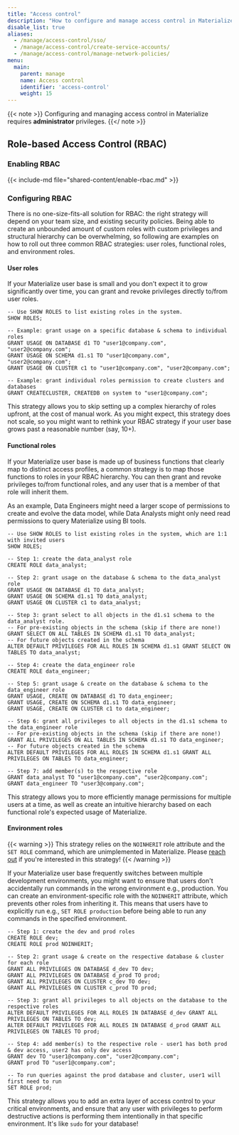 ```yaml
---
title: "Access control"
description: "How to configure and manage access control in Materialize."
disable_list: true
aliases:
  - /manage/access-control/sso/
  - /manage/access-control/create-service-accounts/
  - /manage/access-control/manage-network-policies/
menu:
  main:
    parent: manage
    name: Access control
    identifier: 'access-control'
    weight: 15
---
```


{{< note >}}
Configuring and managing access control in Materialize
requires **administrator** privileges.
{{</ note >}}

## Role-based Access Control (RBAC)

### Enabling RBAC

{{< include-md file="shared-content/enable-rbac.md" >}}

### Configuring RBAC

There is no one-size-fits-all solution for RBAC: the right strategy will depend
on your team size, and existing security policies. Being able to create an
unbounded amount of custom roles with custom privileges and structural
hierarchy can be overwhelming, so following are examples on how to roll out
three common RBAC strategies: user roles, functional roles, and environment
roles.

#### User roles

If your Materialize user base is small and you don't expect it to grow
significantly over time, you can grant and revoke privileges directly to/from
user roles.

```mzsql
-- Use SHOW ROLES to list existing roles in the system.
SHOW ROLES;

-- Example: grant usage on a specific database & schema to individual roles
GRANT USAGE ON DATABASE d1 TO "user1@company.com", "user2@company.com";
GRANT USAGE ON SCHEMA d1.s1 TO "user1@company.com", "user2@company.com";
GRANT USAGE ON CLUSTER c1 to "user1@company.com", "user2@company.com";

-- Example: grant individual roles permission to create clusters and databases
GRANT CREATECLUSTER, CREATEDB on system to "user1@company.com";
```

This strategy allows you to skip setting up a complex hierarchy of roles
upfront, at the cost of manual work. As you might expect, this strategy does
not scale, so you might want to rethink your RBAC strategy if your user base
grows past a reasonable number (say, 10+).

#### Functional roles

If your Materialize user base is made up of business functions that clearly map
to distinct access profiles, a common strategy is to map those functions to
roles in your RBAC hierarchy. You can then grant and revoke privileges to/from
functional roles, and any user that is a member of that role will inherit
them.

As an example, Data Engineers might need a larger scope of permissions to create
and evolve the data model, while Data Analysts might only need read permissions
to query Materialize using BI tools.

```mzsql
-- Use SHOW ROLES to list existing roles in the system, which are 1:1 with invited users
SHOW ROLES;

-- Step 1: create the data_analyst role
CREATE ROLE data_analyst;

-- Step 2: grant usage on the database & schema to the data_analyst role
GRANT USAGE ON DATABASE d1 TO data_analyst;
GRANT USAGE ON SCHEMA d1.s1 TO data_analyst;
GRANT USAGE ON CLUSTER c1 to data_analyst;

-- Step 3: grant select to all objects in the d1.s1 schema to the data_analyst role.
-- For pre-existing objects in the schema (skip if there are none!)
GRANT SELECT ON ALL TABLES IN SCHEMA d1.s1 TO data_analyst;
-- For future objects created in the schema
ALTER DEFAULT PRIVILEGES FOR ALL ROLES IN SCHEMA d1.s1 GRANT SELECT ON TABLES TO data_analyst;

-- Step 4: create the data_engineer role
CREATE ROLE data_engineer;

-- Step 5: grant usage & create on the database & schema to the data_engineer role
GRANT USAGE, CREATE ON DATABASE d1 TO data_engineer;
GRANT USAGE, CREATE ON SCHEMA d1.s1 TO data_engineer;
GRANT USAGE, CREATE ON CLUSTER c1 to data_engineer;

-- Step 6: grant all privileges to all objects in the d1.s1 schema to the data_engineer role
-- For pre-existing objects in the schema (skip if there are none!)
GRANT ALL PRIVILEGES ON ALL TABLES IN SCHEMA d1.s1 TO data_engineer;
-- For future objects created in the schema
ALTER DEFAULT PRIVILEGES FOR ALL ROLES IN SCHEMA d1.s1 GRANT ALL PRIVILEGES ON TABLES TO data_engineer;

-- Step 7: add member(s) to the respective role
GRANT data_analyst TO "user1@company.com", "user2@company.com";
GRANT data_engineer TO "user3@company.com";
```

This strategy allows you to more efficiently manage permissions for multiple
users at a time, as well as create an intuitive hierarchy based on each
functional role's expected usage of Materialize.

#### Environment roles

[//]: # "NOTE(morsapaes) We are pointing users to different links when we ask
them to reach out, across the documentation. Standardize on one."

{{< warning >}}
This strategy relies on the `NOINHERIT` role attribute and the `SET ROLE`
command, which are unimplemented in Materialize.
Please [reach out](https://materialize.com/contact/) if you're
interested in this strategy!
{{< /warning >}}

If your Materialize user base frequently switches between multiple development
environments, you might want to ensure that users don't accidentally run
commands in the wrong environment e.g., production. You can create an
environment-specific role with the `NOINHERIT` attribute, which prevents other
roles from inheriting it. This means that users have to explicitly run e.g.,
`SET ROLE production` before being able to run any commands in the specified
environment.

```mzsql
-- Step 1: create the dev and prod roles
CREATE ROLE dev;
CREATE ROLE prod NOINHERIT;

-- Step 2: grant usage & create on the respective database & cluster for each role
GRANT ALL PRIVILEGES ON DATABASE d_dev TO dev;
GRANT ALL PRIVILEGES ON DATABASE d_prod TO prod;
GRANT ALL PRIVILEGES ON CLUSTER c_dev TO dev;
GRANT ALL PRIVILEGES ON CLUSTER c_prod TO prod;

-- Step 3: grant all privileges to all objects on the database to the respective roles
ALTER DEFAULT PRIVILEGES FOR ALL ROLES IN DATABASE d_dev GRANT ALL PRIVILEGES ON TABLES TO dev;
ALTER DEFAULT PRIVILEGES FOR ALL ROLES IN DATABASE d_prod GRANT ALL PRIVILEGES ON TABLES TO prod;

-- Step 4: add member(s) to the respective role - user1 has both prod & dev access, user2 has only dev access
GRANT dev TO "user1@company.com", "user2@company.com";
GRANT prod TO "user1@company.com";

-- To run queries against the prod database and cluster, user1 will first need to run
SET ROLE prod;
```

This strategy allows you to add an extra layer of access control to your
critical environments, and ensure that any user with privileges to perform
destructive actions is performing them intentionally in that specific
environment. It's like `sudo` for your database!

[//]: # "TODO(morsapaes) It feels too specific to add the RBAC observability
views here. Need to think about where to work these in."

